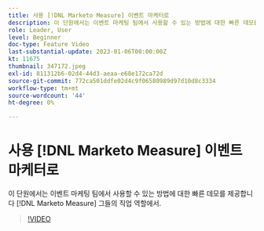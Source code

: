 ```yaml
---
title: 사용 [!DNL Marketo Measure] 이벤트 마케터로
description: 이 단원에서는 이벤트 마케팅 팀에서 사용할 수 있는 방법에 대한 빠른 데모를 제공합니다 [!DNL Marketo Measure] 그들의 직업 역할에서.
role: Leader, User
level: Beginner
doc-type: Feature Video
last-substantial-update: 2023-01-06T00:00:00Z
kt: 11675
thumbnail: 347172.jpeg
exl-id: 811312b6-02d4-44d3-aeaa-e68e172ca72d
source-git-commit: 772ca501ddfe02d4c9f06580989d97d10d8c3334
workflow-type: tm+mt
source-wordcount: '44'
ht-degree: 0%

---
```


# 사용 [!DNL Marketo Measure] 이벤트 마케터로

이 단원에서는 이벤트 마케팅 팀에서 사용할 수 있는 방법에 대한 빠른 데모를 제공합니다 [!DNL Marketo Measure] 그들의 직업 역할에서.

>[!VIDEO](https://video.tv.adobe.com/v/347172/?quality=12&learn=on)
